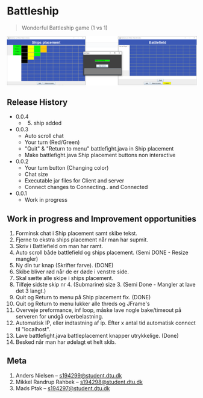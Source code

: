 # Battleship
> Wonderful Battleship game (1 vs 1) 

![](header.png)

## Release History
* 0.0.4
    * 5. ship added
* 0.0.3
    * Auto scroll chat
    * Your turn (Red/Green)
    * "Quit" & "Return to menu" battlefight.java in Ship placement
    * Make battlefight.java Ship placement buttons non interactive
* 0.0.2
    * Your turn button (Changing color)
    * Chat size
    * Executable jar files for Client and server
    * Connect changes to Connecting.. and Connected
* 0.0.1
    * Work in progress
    
## Work in progress and Improvement opportunities                                         
1. Forminsk chat i Ship placement samt skibe tekst.
2. Fjerne to ekstra ships placement når man har supmit.
3. Skriv i Battlefield om man har ramt.
4. Auto scroll både battlefield og ships placement. (Semi DONE - Resize mangler)
5. Ny din tur knap (Skrifter farve). (DONE)
6. Skibe bliver rød når de er døde i venstre side.
7. Skal sætte alle skipe i ships placement.
8. Tilføje sidste skip nr 4. (Submarine) size 3. (Semi Done - Mangler at lave det 3 langt.)
9. Quit og Return to menu på Ship placement fix. (DONE)
10. Quit og Return to menu lukker alle threds og JFrame's
11. Overveje preformance, inf loop, måske lave nogle bake/timeout på serveren for undgå overbelastning.
12. Automatisk IP, eller indtastning af ip. Efter x antal tid automatisk connect til "localhost".
13. Lave battlefight.java battleplacement knapper utrykkelige. (Done)
14. Besked når man har ødelagt et helt skib.
    
## Meta

1. Anders Nielsen – s194299@student.dtu.dk 
2. Mikkel Randrup Rahbek – s194298@student.dtu.dk 
3. Mads Ptak – s194297@student.dtu.dk  
